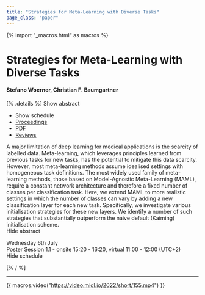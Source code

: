 ```yaml
---
title: "Strategies for Meta-Learning with Diverse Tasks"
page_class: "paper"
---
```


{% import "_macros.html" as macros %}

# Strategies for Meta-Learning with Diverse Tasks

#### Stefano Woerner, Christian F. Baumgartner

[% .details %]
<a class="toggle_visibility" data-selector=".abstract" data-level="3">Show abstract</a>
- <a class="toggle_visibility" data-selector=".schedule" data-level="3">Show schedule</a>
- <a href="">Proceedings</a>
- <a href="https://openreview.net/pdf?id=SNWV4Qlk53G">PDF</a>
- <a href="https://openreview.net/forum?id=SNWV4Qlk53G">Reviews</a>

<p>
    <span class="abstract">
        A major limitation of deep learning for medical applications is the scarcity of labelled data. Meta-learning, which leverages principles learned from previous tasks for new tasks, has the potential to mitigate this data scarcity. However, most meta-learning methods assume idealised settings with homogeneous task definitions. The most widely used family of meta-learning methods, those based on Model-Agnostic Meta-Learning (MAML), require a constant network architecture and therefore a fixed number of classes per classification task. Here, we extend MAML to more realistic settings in which the number of classes can vary by adding a new classification layer for each new task. Specifically, we investigate various initialisation strategies for these new layers. We identify a number of such strategies that substantially outperform the naive default (Kaiming) initialisation scheme.
        <br>
        <span class="actions"><a class="toggle_visibility" data-level="2">Hide abstract</a></span>
    </span>
</p>

<p>
    <span class="schedule">
        Wednesday 6th July<br>Poster Session 1.1 - onsite 15:20 - 16:20, virtual 11:00 - 12:00 (UTC+2)
        <br>
        <span class="actions"><a class="toggle_visibility" data-level="2">Hide schedule</a></span>
    </span>
</p>

[% / %]


---
{{ macros.video("https://video.midl.io/2022/short/155.mp4") }}
